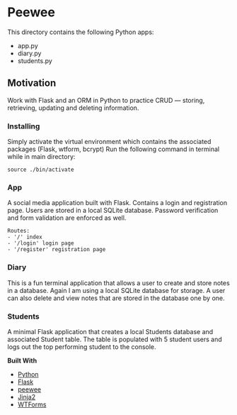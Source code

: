 # Peewee
This directory contains the following Python apps:

- app.py
- diary.py
- students.py

## Motivation

Work with Flask and an ORM in Python to practice CRUD — storing, retrieving, updating and deleting information. 

### Installing

Simply activate the virtual environment which contains the associated packages (Flask, wtform, bcrypt)
Run the following command in terminal while in main directory:

    source ./bin/activate

### App

A social media application built with Flask. Contains a login and registration page. Users are stored in a local SQLite database. Password verification and form validation are enforced as well.

    Routes:
    - '/' index
    - '/login' login page
    - '/register' registration page

### Diary

This is a fun terminal application that allows a user to create and store notes in a database. Again I am using a local SQLite database for storage. A user can also delete and view notes that are stored in the database one by one.

### Students

A minimal Flask application that creates a local Students database and associated Student table. The table is populated with 5 student users and logs out the top performing student to the console. 

**Built With**
- [Python](https://www.python.org/)
- [Flask](https://flask.palletsprojects.com/en/2.1.x/)
- [peewee](http://docs.peewee-orm.com/en/latest/)
- [Jinja2](https://pypi.org/project/Jinja2/)
- [WTForms](https://wtforms.readthedocs.io/en/3.0.x/)